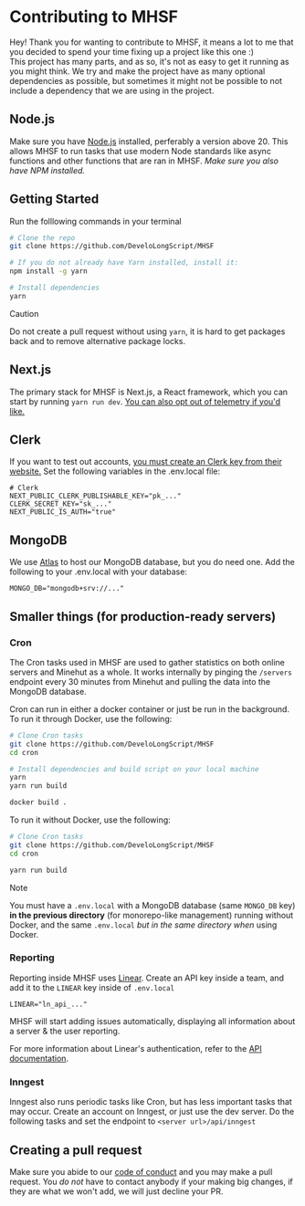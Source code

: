 # Contributing to MHSF
Hey! Thank you for wanting to contribute to MHSF, it means a lot to me that you decided to spend your time fixing up a project like this one :) <br>
This project has many parts, and as so, it's not as easy to get it running as you might think. We try and make the project have as many optional dependencies as possible,
but sometimes it might not be possible to not include a dependency that we are using in the project. 

## Node.js
Make sure you have [Node.js](https://nodejs.org) installed, perferably a version above 20. This allows MHSF to run tasks that use modern Node standards like async functions
and other functions that are ran in MHSF. *Make sure you also have NPM installed.*

## Getting Started
Run the folllowing commands in your terminal
```bash
# Clone the repo
git clone https://github.com/DeveloLongScript/MHSF

# If you do not already have Yarn installed, install it:
npm install -g yarn

# Install dependencies
yarn
```

> [!CAUTION]
> Do not create a pull request without using `yarn`, it is hard to get packages back and to remove alternative package locks.

## Next.js
The primary stack for MHSF is Next.js, a React framework, which you can start by running `yarn run dev`.
[You can also opt out of telemetry if you'd like.](https://nextjs.org/telemetry)

## Clerk
If you want to test out accounts, [you must create an Clerk key from their website.](https://clerk.com)
Set the following variables in the .env.local file:
```dotenv
# Clerk
NEXT_PUBLIC_CLERK_PUBLISHABLE_KEY="pk_..."
CLERK_SECRET_KEY="sk_..."
NEXT_PUBLIC_IS_AUTH="true"
```

## MongoDB
We use [Atlas](https://www.mongodb.com/atlas) to host our MongoDB database, but you do need one. Add the following to your .env.local with your database:
```dotenv
MONGO_DB="mongodb+srv://..."
```

## Smaller things (for production-ready servers)

### Cron
The Cron tasks used in MHSF are used to gather statistics on both online servers and Minehut as a whole. It works internally by pinging the `/servers` endpoint every 30 minutes from Minehut and pulling the data into the MongoDB database.

Cron can run in either a docker container or just be run in the background. To run it through Docker, use the following:
```bash
# Clone Cron tasks
git clone https://github.com/DeveloLongScript/MHSF
cd cron

# Install dependencies and build script on your local machine
yarn
yarn run build

docker build .
```
To run it without Docker, use the following:
```bash
# Clone Cron tasks
git clone https://github.com/DeveloLongScript/MHSF
cd cron

yarn run build
```

> [!NOTE]
> You must have a `.env.local` with a MongoDB database (same `MONGO_DB` key) **in the previous directory** (for monorepo-like management) running without Docker, and
> the same `.env.local` *but in the same directory when* using Docker.

### Reporting
Reporting inside MHSF uses [Linear](https://linear.app). Create an API key inside a team, and add it to the `LINEAR`
key inside of `.env.local`
```dotenv
LINEAR="ln_api_..."
```
MHSF will start adding issues automatically, displaying all information
about a server & the user reporting.

For more information about Linear's authentication, refer to the [API
documentation](https://developers.linear.app/docs/graphql/working-with-the-graphql-api#personal-api-keys).

### Inngest
Inngest also runs periodic tasks like Cron, but has less important tasks that may occur. Create an account on Inngest, or just use the dev server.
Do the following tasks and set the endpoint to `<server url>/api/inngest`

## Creating a pull request
Make sure you abide to our [code of conduct](https://github.com/DeveloLongScript/MHSF/blob/main/CODE_OF_CONDUCT.md) and you may make a pull request. You *do not*
have to contact anybody if your making big changes, if they are what we won't add, we will just decline your PR.
